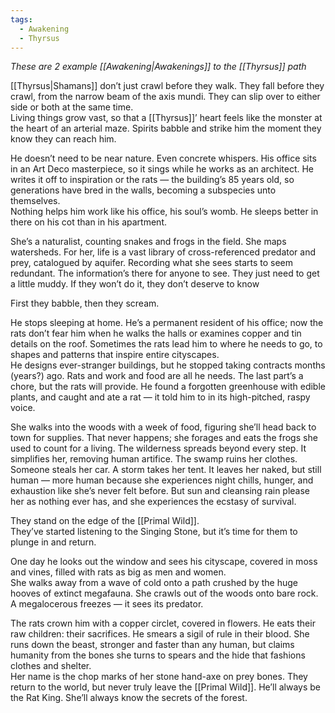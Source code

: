 ```yaml
---
tags:
  - Awakening
  - Thyrsus
---
```

_These are 2 example [[Awakening|Awakenings]] to the [[Thyrsus]] path_

[[Thyrsus|Shamans]] don’t just crawl before they walk. They fall before they crawl, from the narrow beam of the axis mundi. They can slip over to either side or both at the same time. \
Living things grow vast, so that a [[Thyrsus]]’ heart feels like the monster at the heart of an arterial maze. Spirits babble and strike him the moment they know they can reach him.

He doesn’t need to be near nature. Even concrete whispers. His office sits in an Art Deco masterpiece, so it sings while he works as an architect. He writes it off to inspiration or the rats — the building’s 85 years old, so generations have bred in the walls, becoming a subspecies unto themselves. \
Nothing helps him work like his office, his soul’s womb. He sleeps better in there on his cot than in his apartment.

She’s a naturalist, counting snakes and frogs in the field. She maps watersheds. For her, life is a vast library of cross-referenced predator and prey, catalogued by aquifer. Recording what she sees starts to seem redundant. The information’s there for anyone to see. They just need to get a little muddy. If they won’t do it, they don’t deserve to know

First they babble, then they scream.

He stops sleeping at home. He’s a permanent resident of his office; now the rats don’t fear him when he walks the halls or examines copper and tin details on the roof. Sometimes the rats lead him to where he needs to go, to shapes and patterns that inspire entire cityscapes. \
He designs ever-stranger buildings, but he stopped taking contracts months (years?) ago. Rats and work and food are all he needs. The last part’s a chore, but the rats will provide. He found a forgotten greenhouse with edible plants, and caught and ate a rat — it told him to in its high-pitched, raspy voice.

She walks into the woods with a week of food, figuring she’ll head back to town for supplies. That never happens; she forages and eats the frogs she used to count for a living. The wilderness spreads beyond every step. It simplifies her, removing human artifice. The swamp ruins her clothes. \
Someone steals her car. A storm takes her tent. It leaves her naked, but still human — more human because she experiences night chills, hunger, and exhaustion like she’s never felt before. But sun and cleansing rain please her as nothing ever has, and she experiences the ecstasy of survival.

They stand on the edge of the [[Primal Wild]]. \
They’ve started listening to the Singing Stone, but it’s time for them to plunge in and return. 

One day he looks out the window and sees his cityscape, covered in moss and vines, filled with rats as big as men and women. \
She walks away from a wave of cold onto a path crushed by the huge hooves of extinct megafauna. She crawls out of the woods onto bare rock. A megalocerous freezes — it sees its predator.

The rats crown him with a copper circlet, covered in flowers. He eats their raw children: their sacrifices. He smears a sigil of rule in their blood. She runs down the beast, stronger and faster than any human, but claims humanity from the bones she turns to spears and the hide that fashions clothes and shelter. \
Her name is the chop marks of her stone hand-axe on prey bones. They return to the world, but never truly leave the [[Primal Wild]]. He’ll always be the Rat King. She’ll always know the secrets of the forest.